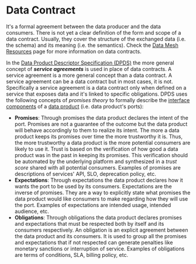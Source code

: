 # Data Contract

It's a formal agreement between the data producer and the data consumers. There is not yet a clear definition of the form and scope of a data contract. Usually, they cover the structure of the exchanged data (i.e. the schema) and its meaning (i.e. the semantics). Check the [Data Mesh Resources](../resources/resources.md) page for more information on data contracts.

In the [Data Product Descriptor Specification (DPDS)](../resources/specifications/README.md) the more general concept of ***service agreements*** is used in place of data contracts. A service agreement is a more general concept than a data contract. A service agreement can be a data contract but in most cases, it is not. Specifically a service agreement is a data contract only when defined on a service that exposes data and it's linked to specific obligations.
DPDS uses the following concepts of *promises theory* to formally describe the [interface components](./data-product-descriptor.md#interface-components) of a [data product](./data-product.md) (i.e. data product's ports):

- **<a name="definitionsDataProductPortsPromises"></a>Promises**: Through promises the data product declares the intent of the port. Promises are not a guarantee of the outcome but the data product will behave accordingly to them to realize its intent. The more a data product keeps its promises over time the more trustworthy it is. Thus, the more trustworthy a data product is the more potential consumers are likely to use it. Trust is based on the verification of how good a data product was in the past in keeping its promises. This verification should be automated by the underlying platform and synthesized in a *trust score* shared with all potential consumers. Examples of promises are descriptions of services' API, SLO, deprecation policy, etc.
- **<a name="definitionsDataProductPortsExpectations"></a>Expectations**: Through expectations the data product declares how it wants the port to be used by its consumers. Expectations are the inverse of promises. They are a way to explicitly state what promises the data product would like consumers to make regarding how they will use the port. Examples of expectations are intended usage, intended audience, etc.
- **<a name="definitionsDataProductPortsObligations"></a>Obligations**: Through obligations the data product declares promises and expectations that must be respected both by itself and its consumers respectively. An obligation is an explicit agreement between the data product and its consumers. It is used to group all the promises and expectations that if not respected can generate penalties like monetary sanctions or interruption of service. Examples of obligations are terms of conditions, SLA, billing policy, etc.


        
